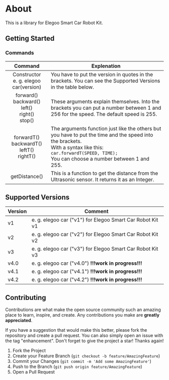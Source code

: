 # About

This is a library for Elegoo Smart Car Robot Kit.

## Getting Started

### Commands

|                         **Command**                          | **Explenation**                                              |
| :----------------------------------------------------------: | ------------------------------------------------------------ |
|          Constructor<br />e. g. elegoo car(version)          | You have to put the version in quotes in the brackets. You can see the Supported Versions in the table below. |
| forward() <br />backward()<br>  left()<br>  right()<br>  stop() | These arguments explain themselves. Into the brackets you can put a number between 1 and 256 for the speed. The default speed is 255. |
|  forwardT() <br>   backwardT() <br>   leftT() <br>rightT()   | The arguments function just like the others but you have to put the time and the speed into the brackets. <br> With a syntax like this: <br> ``` car.forwardT(SPEED, TIME); ``` <br>You can choose a number between 1 and 255. |
|                        getDistance()                         | This is a function to get the distance from the Ultrasonic sensor. It returns it as an Integer. |

## Supported Versions

| Version | Comment                                                      |
| ------- | ------------------------------------------------------------ |
| v1      | e. g. elegoo car ("v1")   for Elegoo Smart Car Robot Kit v1  |
| v2      | e. g. elegoo car ("v2")    for Elegoo Smart Car Robot Kit v2 |
| v3      | e. g. elegoo car ("v3")    for Elegoo Smart Car Robot Kit v3 |
| v4.0    | e. g. elegoo car ("v4.0")  **!!!work in progress!!!**        |
| v4.1    | e. g. elegoo car ("v4.1")  **!!!work in progress!!!**        |
| v4.2    | e. g. elegoo car ("v4.2")  **!!!work in progress!!!**        |



<!-- CONTRIBUTING -->

## Contributing

Contributions are what make the open source community such an amazing place to learn, inspire, and create. Any contributions you make are **greatly appreciated**.

If you have a suggestion that would make this better, please fork the repository and create a pull request. You can also simply open an issue with the tag "enhancement".
Don't forget to give the project a star! Thanks again!

1. Fork the Project
2. Create your Feature Branch (`git checkout -b feature/AmazingFeature`)
3. Commit your Changes (`git commit -m 'Add some AmazingFeature'`)
4. Push to the Branch (`git push origin feature/AmazingFeature`)
5. Open a Pull Request

